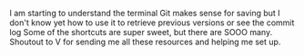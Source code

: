 I am starting to understand the terminal
Git makes sense for saving but I don't know yet how to use it to retrieve previous versions or see the commit log
Some of the shortcuts are super sweet, but there are SOOO many.
Shoutout to V for sending me all these resources and helping me set up.
